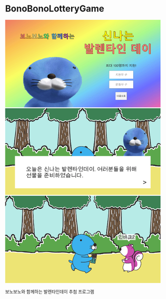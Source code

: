 # BonoBonoLotteryGame

<img src="https://github.com/minbaekkim/BonoBonoLotteryGame/blob/main/ScreenShot1.png?raw=true" width="500">
<img src="https://github.com/minbaekkim/BonoBonoLotteryGame/blob/main/ScreenShot2.png?raw=true" width="500">
<img src="https://github.com/minbaekkim/BonoBonoLotteryGame/blob/main/ScreenShot3.png?raw=true" width="500">

보노보노와 함께하는 발렌타인데이 추첨 프로그램
